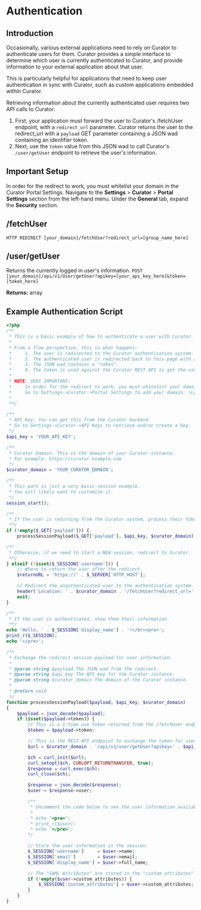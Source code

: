 # Authentication

## Introduction

Occasionally, various external applications need to rely on Curator to authenticate users for them.
Curator provides a simple interface to determine which user is currently authenticated to Curator,
and provide information to your external application about that user.

This is particularly helpful for applications that need to keep user authentication in sync with Curator,
such as custom applications embedded within Curator.

Retrieving information about the currently authenticated user requires two API calls to Curator:

 1. First, your application must forward the user to Curator's /fetchUser endpoint,
with a `redirect_url` parameter. Curator returns the user to the redirect_url with a `payload`
GET parameter containing a JSON wad containing an identifier token.
 2. Next, use the `token` value from this JSON wad to call Curator's `/user/getUser` endpoint to retrieve the user's information.

## Important Setup

In order for the redirect to work, you must whitelist your domain in the Curator Portal Settings.
Navigate to the **Settings** > **Curator** > **Portal Settings** section from the left-hand menu.
Under the **General** tab, expand the **Security** section.

## /fetchUser

```HTTP REDIRECT [your_domain]/fetchUser?redirect_url=[group_name_here]```

## /user/getUser

Returns the currently logged in user's information.
```POST [your_domain]/api/v1/User/getUser?apikey=[your_api_key_here]&token=[token_here]```

**Returns:**
array

## Example Authentication Script

```PHP
<?php
/**
 * This is a basic example of how to authenticate a user with Curator.
 *
 * From a flow perspective, this is what happens:
 *     1. The user is redirected to the Curator authentication system. (/fetchUser)
 *     2. The authenticated user is redirected back to this page with a JSON wad in the "payload" GET variable.
 *     3. The JSON wad contains a "token".
 *     4. The token is used against the Curator REST API to get the user's details.
 *
 * NOTE: VERY IMPORTANT:
 *     In order for the redirect to work, you must whitelist your domain in the Curator Portal Settings.
 *     Go to Settings->Curator->Portal Settings to add your domain. (Look under "security")
 *
 **/

/**
 * API Key: You can get this from the Curator backend.
 * Go to Settings->Curator->API Keys to retrieve and/or create a key.
 */
$api_key = 'YOUR_API_KEY';

/**
 * Curator Domain. This is the domain of your Curator instance.
 * For example: https://curator.example.com
 */
$curator_domain = 'YOUR_CURATOR_DOMAIN';

/**
 * This part is just a very basic session example.
 * You will likely want to customize it.
 */
session_start();

/**
 * If the user is returning from the Curator system, process their token.
 **/
if (!empty($_GET['payload'])) {
    processSessionPayload($_GET['payload'], $api_key, $curator_domain);

/**
 * Otherwise, if we need to start a NEW session, redirect to Curator.
 **/
} elseif (!isset($_SESSION['username'])) {
    // Where to return the user after the redirect.
    $returnURL = 'https://' . $_SERVER['HTTP_HOST'];

    // Redirect the unauthenticated user to the authentication system.
    header('Location: ' . $curator_domain . '/fetchUser?redirect_url=' . $returnURL);
    exit;
}

/**
 * If the user is authenticated, show them their information.
 **/
echo 'Hello, ' . $_SESSION['display_name'] . '!</br><pre>';
print_r($_SESSION);
echo '</pre>';

/**
 * Exchange the redirect session payload for user information.
 *
 * @param string $payload The JSON wad from the redirect.
 * @param string $api_key The API key for the Curator instance.
 * @param string $curator_domain The domain of the Curator instance.
 *
 * @return void
 */
function processSessionPayload($payload, $api_key, $curator_domain)
{
    $payload = json_decode($payload);
    if (isset($payload->token)) {
        // This is a 1-time use token returned from the /fetchUser endpoint.
        $token = $payload->token;

        // This is the REST API endpoint to exchange the token for user information.
        $url = $curator_domain . '/api/v1/user/getUser?apikey=' . $api_key . '&token=' . $token;

        $ch = curl_init($url);
        curl_setopt($ch, CURLOPT_RETURNTRANSFER, true);
        $response = curl_exec($ch);
        curl_close($ch);

        $response = json_decode($response);
        $user = $response->user;

        /**
         * Uncomment the code below to see the user information available.
         *
         * echo "<pre>";
         * print_r($user);
         * echo "</pre>";
        */

        // Store the user information in the session.
        $_SESSION['username']     = $user->name;
        $_SESSION['email']        = $user->email;
        $_SESSION['display_name'] = $user->full_name;

        // The "SAML Attributes" are stored in the "custom_attributes" field.
        if (!empty($user->custom_attributes)) {
            $_SESSION['custom_attributes'] = $user->custom_attributes;
        }
    }
}
```
